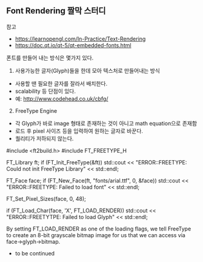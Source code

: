 ## Font Rendering 짤막 스터디

참고
- https://learnopengl.com/In-Practice/Text-Rendering
- https://doc.qt.io/qt-5/qt-embedded-fonts.html

폰트를 만들어 내는 방식은 몇가지 있다.

1. 사용가능한 글자(Glyph)들을 한데 모아 텍스처로 만들어내는 방식
  - 사용할 땐 필요한 글자를 잘라서 배치한다.
  - scalability 등 단점이 있다.
  - 예: http://www.codehead.co.uk/cbfg/

2. FreeType Engine
  - 각 Glyph가 바로 image 형태로 존재하는 것이 아니고 math equation으로 존재함
  - 로드 후 pixel 사이즈 등을 입력하여 원하는 글자로 바꾼다.
  - 퀄리티가 저하되지 않는다.

#include <ft2build.h>
#include FT_FREETYPE_H

FT_Library ft;
if (FT_Init_FreeType(&ft))
    std::cout << "ERROR::FREETYPE: Could not init FreeType Library" << std::endl;

FT_Face face;
if (FT_New_Face(ft, "fonts/arial.ttf", 0, &face))
    std::cout << "ERROR::FREETYPE: Failed to load font" << std::endl;

FT_Set_Pixel_Sizes(face, 0, 48);

if (FT_Load_Char(face, 'X', FT_LOAD_RENDER))
    std::cout << "ERROR::FREETYTPE: Failed to load Glyph" << std::endl;

By setting FT_LOAD_RENDER as one of the loading flags, we tell FreeType to create
an 8-bit grayscale bitmap image for us that we can access via face->glyph->bitmap.

- to be continued
